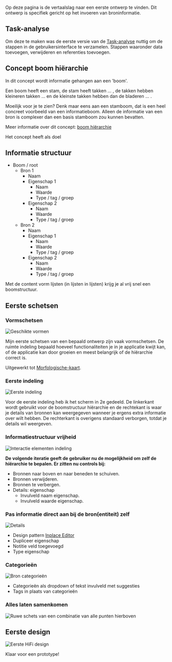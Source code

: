 

Op deze pagina is de vertaalslag naar een eerste ontwerp te vinden. Dit ontwerp is specifiek gericht op het invoeren van broninformatie.


## Task-analyse
Om deze te maken was de eerste versie van de [Task-analyse](https://app.gitbook.com/@jorik/s/project-blauwdruk/research_methods/task-analyse) nuttig om de stappen in de gebruikersinterface te verzamelen. Stappen waaronder data toevoegen, verwijderen en referenties toevoegen.



## Concept boom hiërarchie
In dit concept wordt informatie gehangen aan een 'boom'. 

Een boom heeft een stam, de stam heeft takken  ... , de takken hebben kleineren takken ... en de kleinste takken hebben dan de bladeren  ... .

Moeilijk voor je te zien? Denk maar eens aan een stamboom, dat is een heel concreet voorbeeld van een informatieboom. Alleen de informatie van een bron is complexer dan een basis stamboom zou kunnen bevatten.


Meer informatie over dit concept: [boom hiërarchie](https://app.gitbook.com/@jorik/s/project-blauwdruk/concepten/boom-hierarchie)

Het concept heeft als doel


## Informatie structuur

* Boom / root
  * Bron 1
    * Naam
    * Eigenschap 1
      * Naam
      * Waarde
      * Type / tag / groep
    * Eigenschap 2
      * Naam
      * Waarde
      * Type / tag / groep
  * Bron 2
    * Naam
    * Eigenschap 1
      * Naam
      * Waarde
      * Type / tag / groep
    * Eigenschap 2
      * Naam
      * Waarde
      * Type / tag / groep

Met de content vorm lijsten (in lijsten in lijsten) krijg je al vrij snel een boomstructuur.


## Eerste schetsen

### Vormschetsen

![Geschikte vormen](content/schetsen28.png)

Mijn eerste schetsen van een bepaald ontwerp zijn vaak vormschetsen. De ruimte indeling bepaald hoeveel functionaliteiten je in je applicatie kwijt kan, of de applicatie kan door groeien en meest belangrijk of de hiërarchie correct is.

Uitgewerkt tot [Morfologische-kaart](https://app.gitbook.com/@jorik/s/project-blauwdruk/research_methods/morfologische-kaart/entiteit).

### Eerste indeling

![Eerste indeling](content/schetsen29.png)

Voor de eerste indeling heb ik het scherm in 2e gedeeld. De linkerkant wordt gebruikt voor de boomstructuur hiërarchie en de rechtekant is waar je details van bronnen kan weergegeven wanneer je ergens extra informatie over wilt hebben. De rechterkant is overigens standaard verborgen, totdat je details wil weergeven.


### Informatiestructuur vrijheid

![Interactie elementen indeling](content/schetsen33.png)

__De volgende iteratie geeft de gebruiker nu de mogelijkheid om zelf de hiërarchie te bepalen. Er zitten nu controls bij:__
* Bronnen naar boven en naar beneden te schuiven.
* Bronnen verwijderen.
* Bronnen te verbergen.
* Details: eigenschap
  * Invulveld naam eigenschap.
  * Invulveld waarde eigenschap.


### Pas informatie direct aan bij de bron(entiteit) zelf

![Details](content/schetsen30.png)

* Design pattern [Inplace Editor](http://ui-patterns.com/patterns/InplaceEditor)
* Dupliceer eigenschap
* Notitie veld toegevoegd
* Type eigenschap

### Categorieën

![Bron categorieën](content/schetsen31.png)

* Categorieën als dropdown of tekst invulveld met suggesties
* Tags in plaats van categorieën

### Alles laten samenkomen

![Ruwe schets van een combinatie van alle punten hierboven](content/schetsen32.png)

## Eerste design

![Eerste HiFi design](content/design-1.0.0@4x.png)

Klaar voor een prototype!






